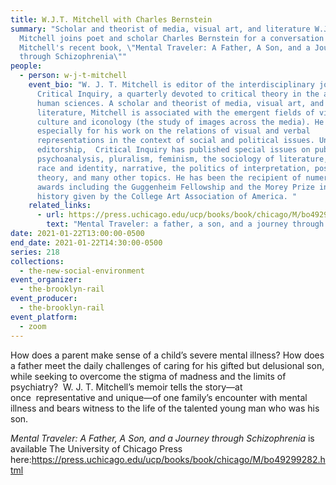 ```yaml
---
title: W.J.T. Mitchell with Charles Bernstein
summary: "Scholar and theorist of media, visual art, and literature W.J.T.
  Mitchell joins poet and scholar Charles Bernstein for a conversation on
  Mitchell's recent book, \"Mental Traveler: A Father, A Son, and a Journey
  through Schizophrenia\""
people:
  - person: w-j-t-mitchell
    event_bio: "W. J. T. Mitchell is editor of the interdisciplinary journal,
      Critical Inquiry, a quarterly devoted to critical theory in the arts and
      human sciences. A scholar and theorist of media, visual art, and
      literature, Mitchell is associated with the emergent fields of visual
      culture and iconology (the study of images across the media). He is known
      especially for his work on the relations of visual and verbal
      representations in the context of social and political issues. Under his
      editorship,  Critical Inquiry has published special issues on public art,
      psychoanalysis, pluralism, feminism, the sociology of literature, canons,
      race and identity, narrative, the politics of interpretation, postcolonial
      theory, and many other topics. He has been the recipient of numerous
      awards including the Guggenheim Fellowship and the Morey Prize in art
      history given by the College Art Association of America. "
    related_links:
      - url: https://press.uchicago.edu/ucp/books/book/chicago/M/bo49299282.html
        text: "Mental Traveler: a father, a son, and a journey through schizophrenia"
date: 2021-01-22T13:00:00-0500
end_date: 2021-01-22T14:30:00-0500
series: 218
collections:
  - the-new-social-environment
event_organizer:
  - the-brooklyn-rail
event_producer:
  - the-brooklyn-rail
event_platform:
  - zoom
---
```

How does a parent make sense of a child’s severe mental illness? How does a father meet the daily challenges of caring for his gifted but delusional son, while seeking to overcome the stigma of madness and the limits of psychiatry?  W. J. T. Mitchell’s memoir tells the story—at once  representative and unique—of one family’s encounter with mental illness and bears witness to the life of the talented young man who was his son.

*Mental Traveler: A Father, A Son, and a Journey through Schizophrenia* is available The University of Chicago Press here:<https://press.uchicago.edu/ucp/books/book/chicago/M/bo49299282.html>